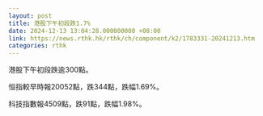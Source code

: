 ```yaml
---
layout: post
title: 港股下午初段跌1.7%
date: 2024-12-13 13:04:28.000000000 +08:00
link: https://news.rthk.hk/rthk/ch/component/k2/1783331-20241213.htm
categories: rthk
---
```


港股下午初段跌逾300點。

恒指較早時報20052點，跌344點，跌幅1.69%。

科技指數報4509點，跌91點，跌幅1.98%。
